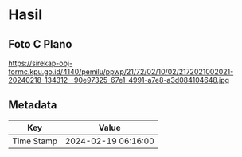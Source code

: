 # Hasil

## Foto C Plano

https://sirekap-obj-formc.kpu.go.id/4140/pemilu/ppwp/21/72/02/10/02/2172021002021-20240218-134312--90e97325-67e1-4991-a7e8-a3d084104648.jpg


## Metadata

| Key        | Value               |
| ---------- | ------------------- |
| Time Stamp | 2024-02-19 06:16:00 |



